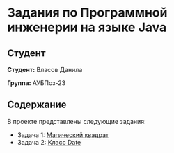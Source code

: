 # Задания по Программной инженерии на языке Java

## Студент

**Студент:** Власов Данила

**Группа:** АУБПоз-23

## Содержание

В проекте представлены следующие задания:
- Задача 1: [Магический квадрат](https://github.com/FryAlt/JavaTasks/blob/main/Task1/src/MagicSquare.java)
- Задача 2: [Класс Date](https://github.com/FryAlt/JavaTasks/blob/main/Task2/src/ClassDate.java)